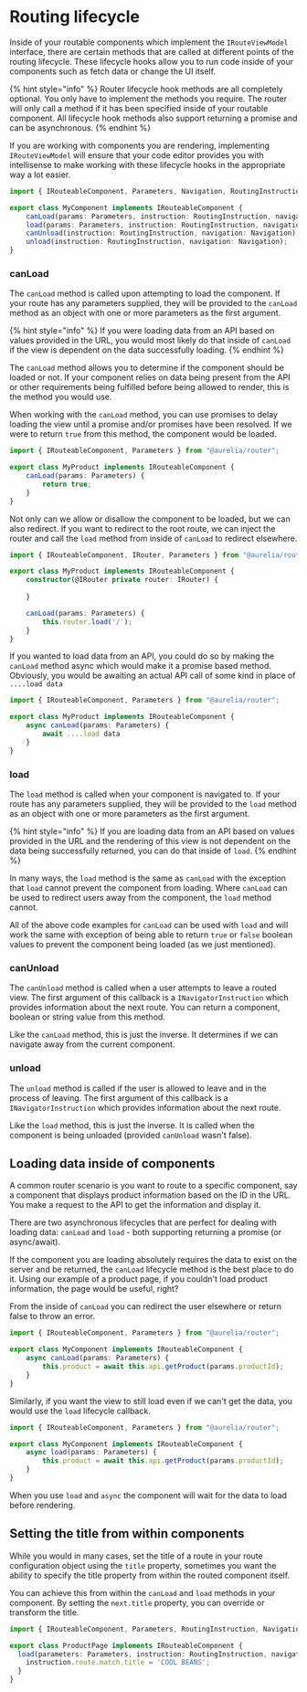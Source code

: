# Routing lifecycle

Inside of your routable components which implement the `IRouteViewModel` interface, there are certain methods that are called at different points of the routing lifecycle. These lifecycle hooks allow you to run code inside of your components such as fetch data or change the UI itself.

{% hint style="info" %}
Router lifecycle hook methods are all completely optional. You only have to implement the methods you require. The router will only call a method if it has been specified inside of your routable component. All lifecycle hook methods also support returning a promise and can be asynchronous.
{% endhint %}

If you are working with components you are rendering, implementing `IRouteViewModel` will ensure that your code editor provides you with intellisense to make working with these lifecycle hooks in the appropriate way a lot easier.

```typescript
import { IRouteableComponent, Parameters, Navigation, RoutingInstruction } from '@aurelia/router';

export class MyComponent implements IRouteableComponent {
    canLoad(params: Parameters, instruction: RoutingInstruction, navigation: Navigation);
    load(params: Parameters, instruction: RoutingInstruction, navigation: Navigation);
    canUnload(instruction: RoutingInstruction, navigation: Navigation);
    unload(instruction: RoutingInstruction, navigation: Navigation);
}
```

### **canLoad**

The `canLoad` method is called upon attempting to load the component. If your route has any parameters supplied, they will be provided to the `canLoad` method as an object with one or more parameters as the first argument.

{% hint style="info" %}
If you were loading data from an API based on values provided in the URL, you would most likely do that inside of `canLoad` if the view is dependent on the data successfully loading.
{% endhint %}

The `canLoad` method allows you to determine if the component should be loaded or not. If your component relies on data being present from the API or other requirements being fulfilled before being allowed to render, this is the method you would use.

When working with the `canLoad` method, you can use promises to delay loading the view until a promise and/or promises have been resolved. If we were to return `true` from this method, the component would be loaded.

```typescript
import { IRouteableComponent, Parameters } from "@aurelia/router";

export class MyProduct implements IRouteableComponent {
    canLoad(params: Parameters) {
        return true;
    }
}
```

Not only can we allow or disallow the component to be loaded, but we can also redirect. If you want to redirect to the root route, we can inject the router and call the `load` method from inside of `canLoad` to redirect elsewhere.

```typescript
import { IRouteableComponent, IRouter, Parameters } from "@aurelia/router";

export class MyProduct implements IRouteableComponent {
    constructor(@IRouter private router: IRouter) {
        
    }

    canLoad(params: Parameters) {
        this.router.load('/');
    }
}
```

If you wanted to load data from an API, you could do so by making the `canLoad` method async which would make it a promise based method. Obviously, you would be awaiting an actual API call of some kind in place of `....load data`

```typescript
import { IRouteableComponent, Parameters } from "@aurelia/router";

export class MyProduct implements IRouteableComponent {
    async canLoad(params: Parameters) {
        await ....load data
    }
}
```

### **load**

The `load` method is called when your component is navigated to. If your route has any parameters supplied, they will be provided to the `load` method as an object with one or more parameters as the first argument.

{% hint style="info" %}
If you are loading data from an API based on values provided in the URL and the rendering of this view is not dependent on the data being successfully returned, you can do that inside of `load`.
{% endhint %}

In many ways, the `load` method is the same as `canLoad` with the exception that `load` cannot prevent the component from loading. Where `canLoad` can be used to redirect users away from the component, the `load` method cannot.

All of the above code examples for `canLoad` can be used with `load` and will work the same with exception of being able to return `true` or `false` boolean values to prevent the component being loaded (as we just mentioned).

### canUnload

The `canUnload` method is called when a user attempts to leave a routed view. The first argument of this callback is a `INavigatorInstruction` which provides information about the next route. You can return a component, boolean or string value from this method.

Like the `canLoad` method, this is just the inverse. It determines if we can navigate away from the current component.

### **unload**

The `unload` method is called if the user is allowed to leave and in the process of leaving. The first argument of this callback is a `INavigatorInstruction` which provides information about the next route.

Like the `load` method, this is just the inverse. It is called when the component is being unloaded (provided `canUnload` wasn't false).

## Loading data inside of components

A common router scenario is you want to route to a specific component, say a component that displays product information based on the ID in the URL. You make a request to the API to get the information and display it.

There are two asynchronous lifecycles that are perfect for dealing with loading data: `canLoad` and `load` - both supporting returning a promise (or async/await).

If the component you are loading absolutely requires the data to exist on the server and be returned, the `canLoad` lifecycle method is the best place to do it. Using our example of a product page, if you couldn't load product information, the page would be useful, right?

From the inside of `canLoad` you can redirect the user elsewhere or return false to throw an error.

```typescript
import { IRouteableComponent, Parameters } from "@aurelia/router";

export class MyComponent implements IRouteableComponent {
    async canLoad(params: Parameters) {
        this.product = await this.api.getProduct(params.productId);
    }
}
```

Similarly, if you want the view to still load even if we can't get the data, you would use the `load` lifecycle callback.

```typescript
import { IRouteableComponent, Parameters } from "@aurelia/router";

export class MyComponent implements IRouteableComponent {
    async load(params: Parameters) {
        this.product = await this.api.getProduct(params.productId);
    }
}
```

When you use `load` and `async` the component will wait for the data to load before rendering.

## Setting the title from within components

While you would in many cases, set the title of a route in your route configuration object using the `title` property, sometimes you want the ability to specify the title property from within the routed component itself.

You can achieve this from within the `canLoad` and `load` methods in your component. By setting the `next.title` property, you can override or transform the title.

```typescript
import { IRouteableComponent, Parameters, RoutingInstruction, Navigation } from "@aurelia/router";

export class ProductPage implements IRouteableComponent {
  load(parameters: Parameters, instruction: RoutingInstruction, navigation: Navigation) {
    instruction.route.match.title = 'COOL BEANS';
  }
}
```
